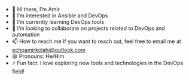 - 👋 Hi there, I’m Amir
- 👀 I’m interested in Ansible and DevOps
- 🌱 I’m currently learning DevOps tools
- 💞️ I’m looking to collaborate on projects related to DevOps and automation
- 📫 How to reach me  If you want to reach out, feel free to email me at echoamirkolahi@outlook.com
- 😄 Pronouns: He/Him
- ⚡ Fun fact:  I love exploring new tools and technologies in the DevOps field!

<!---
echoamir/echoamir is a ✨ special ✨ repository because its `README.md` (this file) appears on your GitHub profile.
You can click the Preview link to take a look at your changes.
--->
